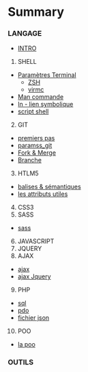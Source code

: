 # Summary

### LANGAGE
* [INTRO](README.md)
1. SHELL
  * [Paramètres Terminal](bash_script/param_terminal.md)
    * [ZSH](bash_script/param_zshrc.md)
    * [virmc](bash_script/vimrc_config.md)
  * [Man commande](bash_script/commande.md)
  * [ln - lien symbolique](bash_script/ln_liensymbolique.md)
  * [script shell](bash_script/info.md)
2. GIT
  * [premiers pas](git/learningit.md)
  * [paramss_git](git/params_git.md)
  * [Fork & Merge](git/fork_merge.md)
  * [Branche](git/branch.md)
3. HTLM5
  * [balises & sémantiques](html5/balises.md)
  * [les attributs utiles](html5/attributes.md)
4. CSS3
5. SASS
  * [sass](sass/sass.md)
6. JAVASCRIPT
7. JQUERY
8. AJAX
  * [ajax](ajax/ajax.md)
  * [ajax Jquery](ajax/jqueryajax.md)
9. PHP
  * [sql](php/sql.md)
  * [pdo](php/pdo.md)
  * [fichier json](php/jsonfile.md)
10. POO
  * [la poo](poo/poo.md)

### OUTILS
